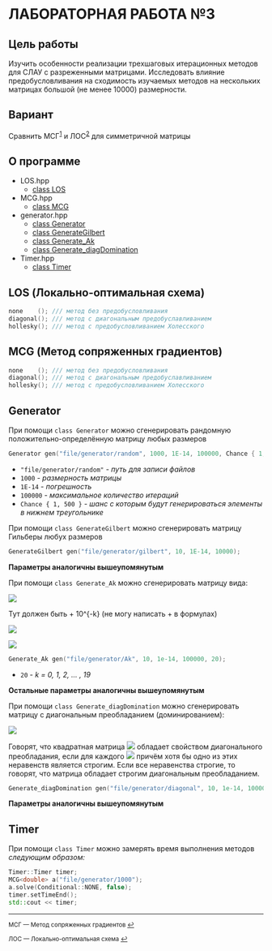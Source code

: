 # ЛАБОРАТОРНАЯ РАБОТА №3


## Цель работы


Изучить особенности реализации трехшаговых итерационных методов для СЛАУ с разреженными матрицами. Исследовать влияние предобусловливания на сходимость изучаемых методов на нескольких матрицах большой (не менее 10000) размерности.


## Вариант

Сравнить МСГ<sup id="a1">[1](#f1)</sup> и ЛОС<sup id="a2">[2](#f2)</sup> для симметричной матрицы

## О программе

- LOS.hpp
    + [class LOS](#LOS)
- MCG.hpp
    + [class MCG](#MCG)
- generator.hpp
    + [class Generator](#Generator)
    + [class GenerateGilbert](#Generator)
    + [class Generate_Ak](#Generator)
    + [class Generate_diagDomination](#Generator)
- Timer.hpp
    + [class Timer](#Timer)

[#LOS]: fdsfdsfsdfs


<div id="LOS"/>

## LOS (Локально-оптимальная схема)

```c++
none    (); /// метод без предобусловливания
diagonal(); /// метод с диагональным предобуславливанием
hollesky(); /// метод с предобусловливанием Холесского
```


<div id="MCG"/>

## MCG (Метод сопряженных градиентов)

```c++
none    (); /// метод без предобусловливания
diagonal(); /// метод с диагональным предобуславливанием
hollesky(); /// метод с предобусловливанием Холесского
```

<div id="Generator"/>

## Generator

При помощи `class Generator` можно сгенерировать рандомную положительно-определённую матрицу любых размеров

```c++
Generator gen("file/generator/random", 1000, 1E-14, 100000, Chance { 1, 500 });
```
- `"file/generator/random"` - _путь для записи файлов_
- `1000` - _размерность матрицы_
- `1E-14` - _погрешность_
- `100000` - _максимальное количество итераций_
- `Chance { 1, 500 }` - _шанс с которым будут генерироваться элементы в нижнем треугольнике_

При помощи `class GenerateGilbert` можно сгенерировать матрицу Гильберы любух размеров

```c++
GenerateGilbert gen("file/generator/gilbert", 10, 1E-14, 10000);
```
**Параметры аналогичны вышеупомянутым**

При помощи `class Generate_Ak` можно сгенерировать матрицу вида:

<!-- $$A^kx^k=F^k, k = 0, 1, 2, ... $$ -->
<img src="https://render.githubusercontent.com/render/math?math=A^kx^k=F^k, k = 0, 1, 2, ... "> <br>


<!-- $$
\begin{equation*}
    a_{ii} =
    \begin{cases}
        -\sum\limits_{i \neq j} a_{ij}, i > 1 \\
        -\sum\limits_{i \neq j}a_{ij} + 10^{-k}, i=1
    \end{cases}
\end{equation*}
$$ -->

Тут должен быть + 10^{-k} (не могу написать + в формулах)

<img src="https://render.githubusercontent.com/render/math?math=\begin{equation*}a_{ii} = \begin{cases}-\sum_{i \neq j} a_{ij}, i > 1 \\ -\sum_{i \neq j} { a_{ij} } \pm 10^{-k}, i = 1 \end{cases}\end{equation*}"> <br>


<!-- $$a_{ii} \in \{ 0, -1, -2, -3, -4 \} $$ -->
<img src="https://render.githubusercontent.com/render/math?math=a_{ii} \in \{ 0, 1, -2, -3, -4 \}"> <br>


```c++
Generate_Ak gen("file/generator/Ak", 10, 1e-14, 100000, 20);
```
- `20` - _k = 0, 1, 2, ... , 19_

**Остальные параметры аналогичны вышеупомянутым**


При помощи `class Generate_diagDomination` можно сгенерировать матрицу с диагональным преобладанием (доминированием):

<!-- $$|a_{ii} | \geq \sum\limits_{j \neq i} |a_{ij}|$$ -->
<img src="https://render.githubusercontent.com/render/math?math=|a_{ii} | \geq \sum_{j \neq i}|a_{ij}|"> <br>



Говорят, что квадратная матрица <!-- $$A_{nn}$$ -->
<img src="https://render.githubusercontent.com/render/math?math=A_{nn}">
обладает свойством диагонального преобладания, если для каждого <!-- $$i=1,\dots,n$$ -->
<img src="https://render.githubusercontent.com/render/math?math=i=1,\dots,n">
причём хотя бы одно из этих неравенств является строгим. Если все неравенства строгие, то говорят, что матрица обладает строгим диагональным преобладанием.


```c++
Generate_diagDomination gen("file/generator/diagonal", 10, 1e-14, 100000);
```
**Параметры аналогичны вышеупомянутым**

<div id="Timer"/>

## Timer

При помощи `class Timer` можно замерять время выполнения методов _следующим образом:_

```c++
Timer::Timer timer;
MCG<double> a("file/generator/1000");
a.solve(Conditional::NONE, false);
timer.setTimeEnd();
std::cout << timer;
```

___

<sub id="f1"> МСГ — Метод сопряженных градиентов [↩](#a1) </sub>

<sub id="f2"> ЛОС — Локально-оптимальная схема [↩](#a2)   </sub>